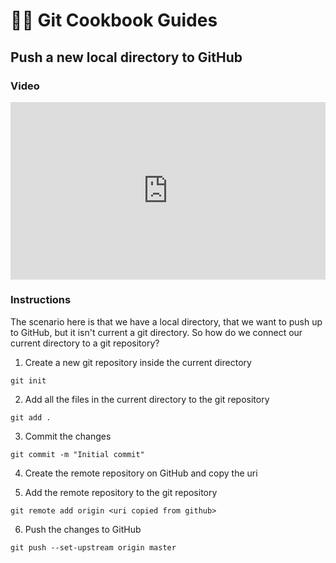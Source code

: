# :man_cook: Git Cookbook Guides

## Push a new local directory to GitHub
### Video
<div style="position: relative; padding-bottom: 56.25%; height: 0;"><iframe src="https://www.loom.com/embed/b07d4d7458a749eda600403e71e2ef7e" frameborder="0" webkitallowfullscreen mozallowfullscreen allowfullscreen style="position: absolute; top: 0; left: 0; width: 100%; height: 100%;"></iframe></div>

### Instructions
The scenario here is that we have a local directory, that we want to push up to GitHub, but it isn't current a git directory. So how do we connect our current directory to a git repository?

1. Create a new git repository inside the current directory
```
git init
```

2. Add all the files in the current directory to the git repository
```
git add .
```

3. Commit the changes
```
git commit -m "Initial commit"
```

4. Create the remote repository on GitHub and copy the uri

5. Add the remote repository to the git repository
```
git remote add origin <uri copied from github>
```

6. Push the changes to GitHub
```
git push --set-upstream origin master
```

